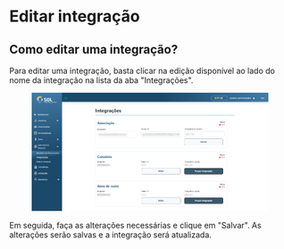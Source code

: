 # Editar integração

## Como editar uma integração?&#x20;

Para editar uma integração, basta clicar na edição disponível ao lado do nome da integração na lista da aba "Integrações".

<figure><img src="../../../../.gitbook/assets/edit-integr.png" alt=""><figcaption></figcaption></figure>

Em seguida, faça as alterações necessárias e clique em "Salvar". As alterações serão salvas e a integração será atualizada.
